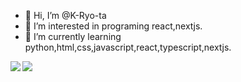 - 👋 Hi, I’m @K-Ryo-ta
- 👀 I’m interested in programing react,nextjs.
- 🌱 I’m currently learning python,html,css,javascript,react,typescript,nextjs.

<!---
K-Ryo-ta/K-Ryo-ta is a ✨ special ✨ repository because its `README.md` (this file) appears on your GitHub profile.
You can click the Preview link to take a look at your changes.
--->

<div>
<a href="https://github.com/anuraghazra/github-readme-stats">
  <img align="left" src="https://github-readme-stats.vercel.app/api/top-langs/?username=K-Ryo-ta&show_icons=true&theme=tokyonight&count_private=true" />
</a>
<a href="https://github.com/anuraghazra/github-readme-stats">
  <img align="left" src="https://github-readme-stats.vercel.app/api?username=K-Ryo-ta&count_private=true&show_icons=true&theme=tokyonight&line_height=40" />
</a>
</div>

